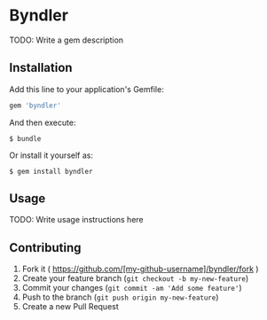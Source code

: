 # Byndler

TODO: Write a gem description

## Installation

Add this line to your application's Gemfile:

```ruby
gem 'byndler'
```

And then execute:

    $ bundle

Or install it yourself as:

    $ gem install byndler

## Usage

TODO: Write usage instructions here

## Contributing

1. Fork it ( https://github.com/[my-github-username]/byndler/fork )
2. Create your feature branch (`git checkout -b my-new-feature`)
3. Commit your changes (`git commit -am 'Add some feature'`)
4. Push to the branch (`git push origin my-new-feature`)
5. Create a new Pull Request
